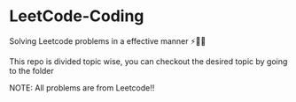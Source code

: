 
# LeetCode-Coding
Solving Leetcode problems in a effective manner ⚡️💚🥑

This repo is divided topic wise, you can checkout the desired topic by going to the folder

NOTE: All problems are from Leetcode!!
